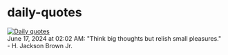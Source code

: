 # daily-quotes
[![Daily quotes](https://github.com/ceepu8/daily-quotes/actions/workflows/daily-quote.yml/badge.svg)](https://github.com/ceepu8/daily-quotes/actions/workflows/daily-quote.yml)<br/>
June 17, 2024 at 02:02 AM: "Think big thoughts but relish small pleasures." - H. Jackson Brown Jr.
